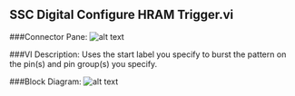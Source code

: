 ## **SSC Digital Configure HRAM Trigger.vi**
###Connector Pane:
![alt text](/Digital/SSC%20Digital/HRAM/SSC%20Digital%20Configure%20HRAM%20Trigger.vic.png "SSC Digital Configure HRAM Trigger.vi connector pane")

###VI Description:
Uses the start label you specify to burst the pattern on the pin(s) and pin group(s) you specify.

###Block Diagram:
![alt text](/Digital/SSC%20Digital/HRAM/SSC%20Digital%20Configure%20HRAM%20Trigger.vid.png "SSC Digital Configure HRAM Trigger.vi block diagram")

